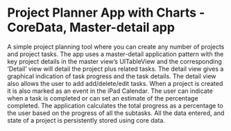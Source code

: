 # Project Planner App with Charts - CoreData, Master-detail app

A simple project planning tool where you can create any number of projects and project tasks.
The app uses a master-detail application pattern with the key project details in the master view’s UITableView and the corresponding ‘Detail’ view will detail the project plus related tasks. The detail view gives a graphical indication of task progress and the task details. The detail view also allows the user to add add/delete/edit tasks. When a project is created it  is also marked as an event in the iPad Calendar. The user can indicate when a task is completed or can set an estimate of the percentage completed. The application calculates the total progress as a percentage to the user based on the progress of all the subtasks. All the data entered, and state of a project is persistently stored using core data.

